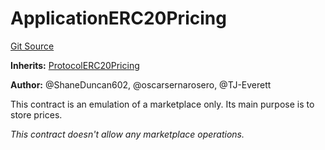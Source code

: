 # ApplicationERC20Pricing
[Git Source](https://github.com/thrackle-io/tron/blob/703713c2070ab34d0f0fc0114244d5a3fa7ac84a/src/example/pricing/ApplicationERC20Pricing.sol)

**Inherits:**
[ProtocolERC20Pricing](/src/client/pricing/ProtocolERC20Pricing.sol/contract.ProtocolERC20Pricing.md)

**Author:**
@ShaneDuncan602, @oscarsernarosero, @TJ-Everett

This contract is an emulation of a marketplace only. Its main purpose is to store prices.

*This contract doesn't allow any marketplace operations.*



